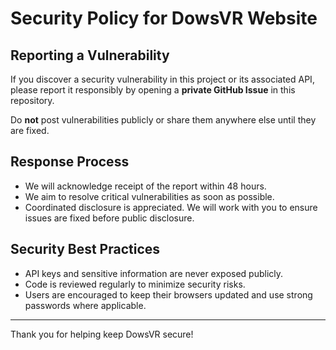 # Security Policy for DowsVR Website

## Reporting a Vulnerability

If you discover a security vulnerability in this project or its associated API, please report it responsibly by opening a **private GitHub Issue** in this repository.

Do **not** post vulnerabilities publicly or share them anywhere else until they are fixed.

## Response Process

- We will acknowledge receipt of the report within 48 hours.
- We aim to resolve critical vulnerabilities as soon as possible.
- Coordinated disclosure is appreciated. We will work with you to ensure issues are fixed before public disclosure.

## Security Best Practices

- API keys and sensitive information are never exposed publicly.
- Code is reviewed regularly to minimize security risks.
- Users are encouraged to keep their browsers updated and use strong passwords where applicable.

---

Thank you for helping keep DowsVR secure!

